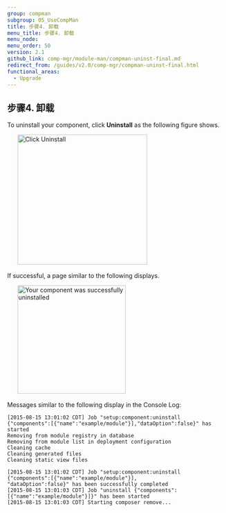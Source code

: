 ```yaml
---
group: compman
subgroup: 05_UseCompMan
title: 步骤4. 卸载
menu_title: 步骤4. 卸载
menu_node:
menu_order: 50
version: 2.1
github_link: comp-mgr/module-man/compman-uninst-final.md
redirect_from: /guides/v2.0/comp-mgr/compman-uninst-final.html
functional_areas:
  - Upgrade
---
```


## 步骤4. 卸载
To uninstall your component, click **Uninstall** as the following figure shows.

&nbsp;&nbsp;&nbsp;&nbsp;&nbsp;&nbsp;<img src="{{ site.baseurl }}/common/images/cman_uninst2.png" width="300px" alt="Click Uninstall">

If successful, a page similar to the following displays.

&nbsp;&nbsp;&nbsp;&nbsp;&nbsp;&nbsp;<img src="{{ site.baseurl }}/common/images/cman_uninst-success.png" width="250px" alt="Your component was successfully uninstalled">

Messages similar to the following display in the Console Log:

	[2015-08-15 13:01:02 CDT] Job "setup:component:uninstall {"components":[{"name":"example/module"}],"dataOption":false}" has started
	Removing from module registry in database
	Removing from module list in deployment configuration
	Cleaning cache
	Cleaning generated files
	Cleaning static view files

	[2015-08-15 13:01:02 CDT] Job "setup:component:uninstall {"components":[{"name":"example/module"}],
	"dataOption":false}" has been successfully completed
	[2015-08-15 13:01:03 CDT] Job "uninstall {"components":[{"name":"example/module"}]}" has been started
	[2015-08-15 13:01:03 CDT] Starting composer remove...

